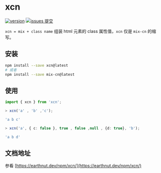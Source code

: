 # xcn

[![version](<https://img.shields.io/npm/v/xcn.svg?logo=npm&logoColor=rgb(0,0,0)&label=版本号&labelColor=rgb(73,73,228)&color=rgb(0,0,0)>)](https://www.npmjs.com/package/xcn) [![issues 提交](<https://img.shields.io/badge/issues-提交-rgb(255,0,63)?logo=github>)](https://github.com/earthnutDev/xcn/issues)

`xcn = mix + class name` 组装 html 元素的 class 属性值，`xcn` 仅是 `mix-cn` 的缩写。

## 安装

```sh
npm install --save xcn@latest
# 或者
npm install --save mix-cn@latest
```

## 使用

```ts
import { xcn } from 'xcn';

> xcn('a' , 'b' ,'c');

'a b c'

> xcn('a', { c: false }, true , false ,null , {d: true}, 'b');

'a b d'


```

## 文档地址

参看 [https://earthnut.dev/npm/xcn/](https://earthnut.dev/npm/xcn/)
